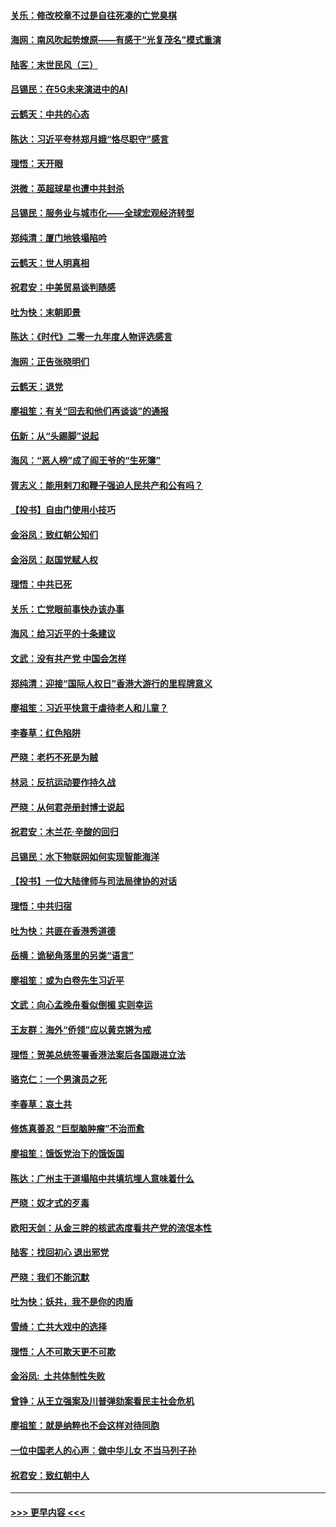 #### [关乐：修改校章不过是自往死凑的亡党臭棋](../pages/nsc993/n11735097.md?t=12210855) 
#### [海网：南风吹起势燎原——有感于“光复茂名”模式重演](../pages/nsc993/n11732308.md?t=12210855) 
#### [陆客：末世民风（三）](../pages/nsc993/n11732211.md?t=12210855) 
#### [吕锡民：在5G未来演进中的AI](../pages/nsc993/n11730010.md?t=12210855) 
#### [云鹤天：中共的心态](../pages/nsc993/n11729906.md?t=12210855) 
#### [陈达：习近平夸林郑月娥“恪尽职守”感言](../pages/nsc993/n11729881.md?t=12210855) 
#### [理悟：天开眼](../pages/nsc993/n11729699.md?t=12210855) 
#### [洪微：英超球星也遭中共封杀](../pages/nsc993/n11727243.md?t=12210855) 
#### [吕锡民：服务业与城市化——全球宏观经济转型](../pages/nsc993/n11725845.md?t=12210855) 
#### [郑纯清：厦门地铁塌陷吟](../pages/nsc993/n11725813.md?t=12210855) 
#### [云鹤天：世人明真相](../pages/nsc993/n11725621.md?t=12210855) 
#### [祝君安：中美贸易谈判随感](../pages/nsc993/n11725609.md?t=12210855) 
#### [吐为快：末朝即景](../pages/nsc993/n11723365.md?t=12210855) 
#### [陈达：《时代》二零一九年度人物评选感言](../pages/nsc993/n11723337.md?t=12210855) 
#### [海网：正告张晓明们](../pages/nsc993/n11723228.md?t=12210855) 
#### [云鹤天：退党](../pages/nsc993/n11723056.md?t=12210855) 
#### [廖祖笙：有关“回去和他们再谈谈”的通报](../pages/nsc993/n11722442.md?t=12210855) 
#### [伍新：从“头踢脚”说起](../pages/nsc993/n11722429.md?t=12210855) 
#### [海风：“恶人榜”成了阎王爷的“生死簿”](../pages/nsc993/n11722272.md?t=12210855) 
#### [胥志义：能用剌刀和鞭子强迫人民共产和公有吗？](../pages/nsc993/n11720569.md?t=12210855) 
#### [【投书】自由门使用小技巧](../pages/nsc993/n11720180.md?t=12210855) 
#### [金浴凤：致红朝公知们](../pages/nsc993/n11720563.md?t=12210855) 
#### [金浴凤：赵国党赋人权](../pages/nsc993/n11720533.md?t=12210855) 
#### [理悟：中共已死](../pages/nsc993/n11720233.md?t=12210855) 
#### [关乐：亡党眼前事快办该办事](../pages/nsc993/n11719160.md?t=12210855) 
#### [海风：给习近平的十条建议](../pages/nsc993/n11717616.md?t=12210855) 
#### [文武：没有共产党 中国会怎样](../pages/nsc993/n11717584.md?t=12210855) 
#### [郑纯清：迎接“国际人权日”香港大游行的里程牌意义](../pages/nsc993/n11717417.md?t=12210855) 
#### [廖祖笙：习近平快意于虐待老人和儿童？](../pages/nsc993/n11715313.md?t=12210855) 
#### [李春草：红色陷阱](../pages/nsc993/n11715029.md?t=12210855) 
#### [严晓：老朽不死是为贼](../pages/nsc993/n11712910.md?t=12210855) 
#### [林忌：反抗运动要作持久战](../pages/nsc993/n11712623.md?t=12210855) 
#### [严晓：从何君尧册封博士说起](../pages/nsc993/n11712465.md?t=12210855) 
#### [祝君安：木兰花·辛酸的回归](../pages/nsc993/n11712381.md?t=12210855) 
#### [吕锡民：水下物联网如何实现智能海洋](../pages/nsc993/n11711158.md?t=12210855) 
#### [【投书】一位大陆律师与司法局律协的对话](../pages/nsc993/n11709675.md?t=12210855) 
#### [理悟：中共归宿](../pages/nsc993/n11710059.md?t=12210855) 
#### [吐为快：共匪在香港秀道德](../pages/nsc993/n11709979.md?t=12210855) 
#### [岳横：诡秘角落里的另类“语言”](../pages/nsc993/n11709792.md?t=12210855) 
#### [廖祖笙：或为白卷先生习近平](../pages/nsc993/n11708330.md?t=12210855) 
#### [文武：向心孟晚舟看似倒楣 实则幸运](../pages/nsc993/n11708236.md?t=12210855) 
#### [王友群：海外“侨领”应以黄克锵为戒](../pages/nsc993/n11706176.md?t=12210855) 
#### [理悟：贺美总统签署香港法案后各国跟进立法](../pages/nsc993/n11706853.md?t=12210855) 
#### [骆克仁：一个男演员之死](../pages/nsc993/n11706677.md?t=12210855) 
#### [李春草：哀土共](../pages/nsc993/n11706255.md?t=12210855) 
#### [修炼真善忍 “巨型脑肿瘤”不治而愈](../pages/nsc993/n11705340.md?t=12210855) 
#### [廖祖笙：饿饭党治下的饿饭国](../pages/nsc993/n11705085.md?t=12210855) 
#### [陈达：广州主干道塌陷中共填坑埋人意味着什么](../pages/nsc993/n11705046.md?t=12210855) 
#### [严晓：奴才式的歹毒](../pages/nsc993/n11704826.md?t=12210855) 
#### [欧阳天剑：从金三胖的核武态度看共产党的流氓本性](../pages/nsc993/n11702238.md?t=12210855) 
#### [陆客：找回初心 退出邪党](../pages/nsc993/n11702213.md?t=12210855) 
#### [严晓：我们不能沉默](../pages/nsc993/n11702110.md?t=12210855) 
#### [吐为快：妖共，我不是你的肉盾](../pages/nsc993/n11701366.md?t=12210855) 
#### [雪绮：亡共大戏中的选择](../pages/nsc993/n11699922.md?t=12210855) 
#### [理悟：人不可欺天更不可欺](../pages/nsc993/n11699657.md?t=12210855) 
#### [金浴凤:  土共体制性失败](../pages/nsc993/n11699361.md?t=12210855) 
#### [曾铮：从王立强案及川普弹劾案看民主社会危机](../pages/nsc993/n11699318.md?t=12210855) 
#### [廖祖笙：就是纳粹也不会这样对待同胞](../pages/nsc993/n11697658.md?t=12210855) 
#### [一位中国老人的心声：做中华儿女 不当马列子孙](../pages/nsc993/n11697525.md?t=12210855) 
#### [祝君安：致红朝中人](../pages/nsc993/n11697518.md?t=12210855) 

----
#### [ >>> 更早内容 <<< ](../indexes/nsc993-earlier.md)
